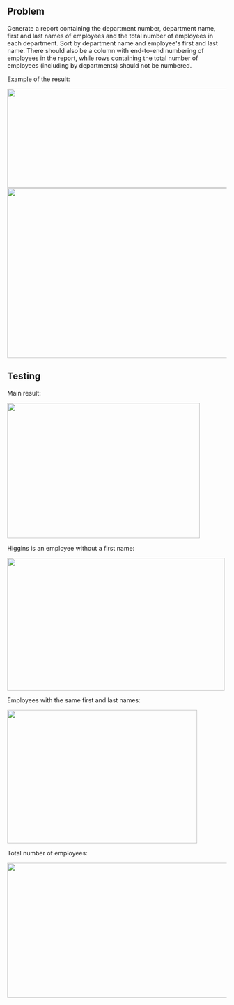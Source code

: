 ## Problem
Generate a report containing the department number, department name, first and last names of employees and the total number of employees in each department.
Sort by department name and employee's first and last name.
There should also be a column with end-to-end numbering of employees in the report, while rows containing the total number of employees (including by departments) should not be numbered.

Example of the result:

<img src="https://user-images.githubusercontent.com/76550825/166146539-72c19d1c-773f-4836-ad10-d16bc80405d7.png" width="624" height="227">

<img src="https://user-images.githubusercontent.com/76550825/166146681-aed68b85-66f5-4c4f-b5fa-7408a82dcc23.png" width="624" height="389">



## Testing

Main result:

<img src="https://user-images.githubusercontent.com/76550825/166146557-f8d9387d-e043-4631-a291-4c3d0bb5e7c6.png" width="442" height="310">

Higgins is an employee without a first name:

<img src="https://user-images.githubusercontent.com/76550825/166146574-a31bd39b-4d7b-4ff6-8f70-7105c0ff24fe.png" width="499" height="303">

Employees with the same first and last names:

<img src="https://user-images.githubusercontent.com/76550825/166146608-db475e09-e7b2-4431-bcc5-da068119c5df.png" width="436" height="305">

Total number of employees:

<img src="https://user-images.githubusercontent.com/76550825/166146616-fc19a996-a8ad-4271-822e-0f79b2846f20.png" width="508" height="309">

